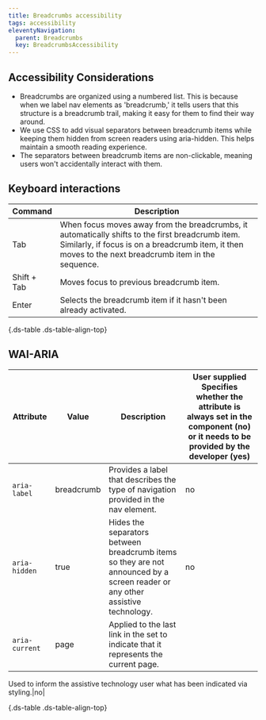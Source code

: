 ```yaml
---
title: Breadcrumbs accessibility
tags: accessibility
eleventyNavigation:
  parent: Breadcrumbs
  key: BreadcrumbsAccessibility
---
```

<section>

## Accessibility Considerations

- Breadcrumbs are organized using a numbered list. This is because when we label nav elements as 'breadcrumb,' it tells users that this structure is a breadcrumb trail, making it easy for them to find their way around.
- We use CSS to add visual separators between breadcrumb items while keeping them hidden from screen readers using aria-hidden. This helps maintain a smooth reading experience.
- The separators between breadcrumb items are non-clickable, meaning users won't accidentally interact with them.

</section>
<section>

## Keyboard interactions

<div class="ds-table-wrapper">

|Command|Description|
|-|-|
|Tab|When focus moves away from the breadcrumbs, it automatically shifts to the first breadcrumb item. Similarly, if focus is on a breadcrumb item, it then moves to the next breadcrumb item in the sequence.|
|Shift + Tab |Moves focus to previous breadcrumb item.|
|Enter|Selects the breadcrumb item if it hasn't been already activated.|

{.ds-table .ds-table-align-top}

</div>

</section>

<section>

## WAI-ARIA

<div class="ds-table-wrapper">

|Attribute|Value|Description|User supplied  <sl-icon name="info" aria-describedby="tooltip1" size="md"></sl-icon><sl-tooltip id="tooltip1">Specifies whether the attribute is always set in the component (no) or it needs to be provided by the developer (yes)</sl-tooltip>|
|-|-|-|-|
|`aria-label`|breadcrumb|Provides a label that describes the type of navigation provided in the nav element.|no|
|`aria-hidden`|true|Hides the separators between breadcrumb items so they are not announced by a screen reader or any other assistive technology.|no|
|`aria-current`|page|Applied to the last link in the set to indicate that it represents the current page.

Used to inform the assistive technology user what has been indicated via styling.|no|

{.ds-table .ds-table-align-top}

</div>

</section>
